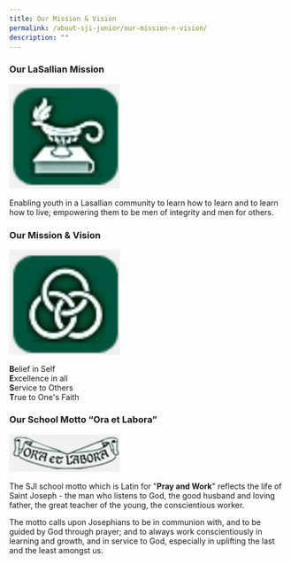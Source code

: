 ```yaml
---
title: Our Mission & Vision
permalink: /about-sji-junior/our-mission-n-vision/
description: ""
---
```


### Our LaSallian Mission


<img src="/images//LaSallian%20Mission.gif" 
         style="width:200px"
	/>
<br>

Enabling youth in a Lasallian community to learn how to learn and to learn how to live; empowering them to be men of integrity and men for others.  


### Our Mission & Vision

<img src="/images/Mission%20&%20Vision.gif" 
         style="width:200px"
	/>
<br>


  
**B**elief in Self   
**E**xcellence in all  
**S**ervice to Others  
**T**rue to One's Faith 


### Our School Motto “Ora et Labora”



<img src="/images/School%20Motto.gif" 
         style="width:200px"
	/>
<br>



The SJI school motto which is Latin for "**Pray and Work**" reflects the life of Saint Joseph - the man who listens to God, the good husband and loving father, the great teacher of the young, the conscientious worker.

  

The motto calls upon Josephians to be in communion with, and to be guided by God through prayer; and to always work conscientiously in learning and growth, and in service to God, especially in uplifting the last and the least amongst us.

 